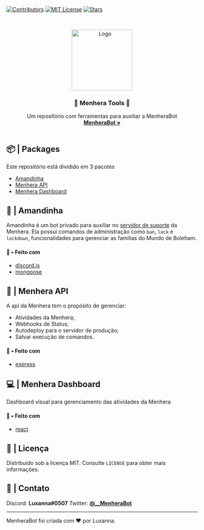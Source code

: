 [![Contributors][contributors-shield]][contributors-url]
[![MIT License][license-shield]][license-url]
[![Stars][stars-shield]][stars-url]

<br />
<p align="center">
  <a href="https://github.com/ySnoopyDogy/Menhera-Tools">
    <img src="https://i.imgur.com/jjgBki0.png" alt="Logo" width="160" height="160">
  </a>

  <h3 align="center">🔧 Menhera Tools 🔧</h3>

  <p align="center">
    Um repositório com ferramentas para auxiliar a MenheraBot
    <br />
    <a href="https://github.com/ySnoopyDogy/MenheraBot"><strong>MenheraBot »</strong></a>
    <br />
    <br />
  </p>
</p>

## 📦 | Packages

 Este repositório está dividido em 3 pacotes

- [Amandinha](#--Amandinha)
- [Menhera API](#--Menhera-API)
- [Menhera Dashboard](#--Menhera-Dashboard)

## 🤖 | Amandinha

Amandinha é um bot privado para auxiliar no [servidor de suporte](https://discord.gg/fZMdQbA) da Menhera.
Ela possui comandos de administração como `ban`, `lock` e `lockdown`, funcionalidades para gerenciar as famílias do Mundo de Boleham.

#### 🔨 • Feito com

- [discord.js](https://discord.js.org/#/)
- [mongoose](https://mongoosejs.com/)

## 📡 | Menhera API

A api da Menhera tem o propósito de gerenciar:
- Atividades da Menhera;
- Webhooks de Status;
- Autodeploy para o servidor de produção;
- Salvar execução de comandos.

#### 🔨 • Feito com

- [express](https://expressjs.com/pt-br/)

## 💻 | Menhera Dashboard

Dashboard visual para gerenciamento das atividades da Menhera

#### 🔨 • Feito com

- [react](https://pt-br.reactjs.org/)

## 📜 | Licença

Distribuído sob a licença MIT. Consulte `LICENSE` para obter mais informações.

## 📧 | Contato

Discord: **Luxanna#0507**
Twitter: **[@__MenheraBot](https://twitter.com/__MenheraBot)**

___

MenheraBot foi criada com ❤️ por Luxanna.

[contributors-shield]: https://img.shields.io/github/contributors/ySnoopyDogy/Menhera-Tools?label=Contribuidores
[contributors-url]: https://github.com/ySnoopyDogy/Menhera-Tools/graphs/contributors
[stars-shield]: https://img.shields.io/github/stars/ySnoopyDogy/Menhera-tools?color=f7f203&label=Stars&style=flat
[stars-url]: https://github.com/ySnoopyDogy/Menhera-Tools/stargazers
[license-shield]: https://img.shields.io/github/license/ySnoopyDogy/Menhera-Tools?color=gree&label=Licen%C3%A7a
[license-url]: https://github.com/ySnoopyDogy/Menhera-Tools/blob/master/LICENSE
